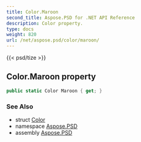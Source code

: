 ```yaml
---
title: Color.Maroon
second_title: Aspose.PSD for .NET API Reference
description: Color property. 
type: docs
weight: 820
url: /net/aspose.psd/color/maroon/
---
```

{{< psd/tize >}}
## Color.Maroon property

```csharp
public static Color Maroon { get; }
```

### See Also

* struct [Color](../)
* namespace [Aspose.PSD](../../color/)
* assembly [Aspose.PSD](../../../)


